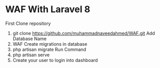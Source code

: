 # WAF With Laravel 8

First Clone repository
1. git clone https://github.com/muhammadnaveedahmed/WAF.git
Add Database Name
2. WAF
Create migrations in database
3. php artisan migrate
Run Command
4. php artisan serve
5. Create your user to login into dashboard
